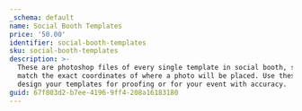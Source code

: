 ```yaml
---
_schema: default
name: Social Booth Templates
price: '50.00'
identifier: social-booth-templates
sku: social-booth-templates
description: >-
  These are photoshop files of every single template in social booth, sized to
  match the exact coordinates of where a photo will be placed. Use these to
  design your templates for proofing or for your event with accuracy.
guid: 67f803d2-b7ee-4196-9ff4-208a16183180
---
```

